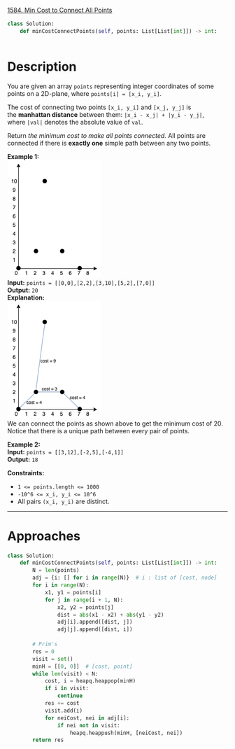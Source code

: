 [1584. Min Cost to Connect All Points](https://leetcode.com/problems/min-cost-to-connect-all-points/)

```python
class Solution:
    def minCostConnectPoints(self, points: List[List[int]]) -> int:
        
```

# Description

You are given an array `points` representing integer coordinates of some points on a 2D-plane, where `points[i] = [x_i, y_i]`.

The cost of connecting two points `[x_i, y_i]` and `[x_j, y_j]` is the **manhattan distance** between them: `|x_i - x_j| + |y_i - y_j|`, where `|val|` denotes the absolute value of `val`.

Return _the minimum cost to make all points connected._ All points are connected if there is **exactly one** simple path between any two points.

**Example 1:**  
![](!assets/attachments/Pasted%20image%2020240418140931.png)  
**Input:** `points = [[0,0],[2,2],[3,10],[5,2],[7,0]]`  
**Output:** `20`  
**Explanation:**  
![](!assets/attachments/Pasted%20image%2020240418140944.png)  
We can connect the points as shown above to get the minimum cost of 20.  
Notice that there is a unique path between every pair of points.  

**Example 2:**  
**Input:** `points = [[3,12],[-2,5],[-4,1]]`  
**Output:** `18`  

**Constraints:**
- `1 <= points.length <= 1000`
- `-10^6 <= x_i, y_i <= 10^6`
- All pairs `(x_i, y_i)` are distinct.

---


# Approaches

```python
class Solution:
    def minCostConnectPoints(self, points: List[List[int]]) -> int:
        N = len(points)
        adj = {i: [] for i in range(N)}  # i : list of [cost, node]
        for i in range(N):
            x1, y1 = points[i]
            for j in range(i + 1, N):
                x2, y2 = points[j]
                dist = abs(x1 - x2) + abs(y1 - y2)
                adj[i].append([dist, j])
                adj[j].append([dist, i])

        # Prim's
        res = 0
        visit = set()
        minH = [[0, 0]]  # [cost, point]
        while len(visit) < N:
            cost, i = heapq.heappop(minH)
            if i in visit:
                continue
            res += cost
            visit.add(i)
            for neiCost, nei in adj[i]:
                if nei not in visit:
                    heapq.heappush(minH, [neiCost, nei])
        return res

```